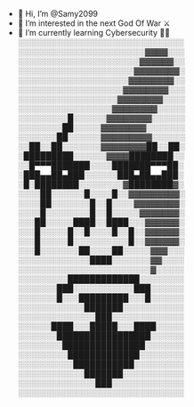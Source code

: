 - 👋 Hi, I’m @Samy2099
- 👀 I’m interested in the next God Of War ⚔️
- 🌱 I’m currently learning Cybersecurity 👨‍💻
░░░░░░░░░░░░░░░░░░░░░░░░░░░░░░
░░░░░░░░░░░░░░░░░░░░░░░▓▓▓▓░░░
░░░░░░░░░░░░░░░░░░░░░░▓▓▓▓▓▓░░
░░░░░░░░░░░░░░░░░░░░░▓▓▓▓▓▓▓▓░
░░░░░░░░░░░░░░░░░░░░▓▓▓▓▓▓▓▓░░
░░░░░░░░░░░░░░░░░░░▓▓▓▓▓▓▓▓░░░
░░░░░░░░░░░░░░░░░░▓▓▓▓▓▓▓▓░░░░
░░░░░░░░░░░░░░░░░▓▓▓▓▓▓▓▓░░░░░
░░░░░░░░░█░░░░░░▓▓▓▓▓▓▓▓░░░░░░
░░░░░░░░██░░░░░▓▓▓▓▓▓▓▓░░░░░░░
░░░░░░░██░░░░░░▓▓▓▓▓▓▓▓▓░░░░░░
░░██░░██░░░░░░░▓▓▓▓▓▓▓▓██░░██░
░█████████░░░░░░▓▓▓▓████████░░
░░█▀▀▀███████░░░░███████▀▀▀██░
░███▄▄██▄███░░░░░░███▄██▄▄███░
░█░████████░░░░░░░░▓████████▓░
░░░░██░░░░░░█░░░░█░░▓▓▓▓▓▓▓▓▓░
░░░░██░░░░░░░█░░█░░░░▓▓▓▓▓▓▓▓░
░░░░█░░░░░░░░█░░█░░░░░▓▓▓▓▓▓▓░
░░░██░░░░░████░░████░░░▓▓▓▓▓▓░
░░░█░░░░░█░░█░░░░█░░█░░▓▓▓▓▓▓░
░░░█░░░░░█░░░░░░░░░░█░░▓▓▓▓▓▓░
░░░█░░░░░░░██░░░░██░░░░░▓▓▓░░░
░░░░░░░░░░░░░████░░░░░░░▓▓░░░░
░░░░░░░░░░░░░░░░░░░░░░░░▓░░░░░
░░░░░░░░░█████████████░░░░░░░░
░░░░░░░███░░░░░░░░░░░███░░░░░░
░░░░░░░█░░░█████████░░░█░░░░░░
░░░░░░░░░░░░███████░░░░░░░░░░░
░░░░░░░░░░░░░░███░░░░░░░░░░░░░
░░░░░░████░░░█████░░░████░░░░░
░░░░░░░█████████████████░░░░░░
░░░░░░░░███████████████░░░░░░░
░░░░░░░░░█████████████░░░░░░░░
░░░░░░░░░░███████████░░░░░░░░░
░░░░░░░░░░░░███████░░░░░░░░░░░
░░░░░░░░░░░░░░███░░░░░░░░░░░░░
░░░░░░░░░░░░░░░░░░░░░░░░░░░░░░
